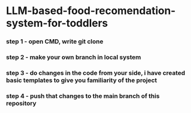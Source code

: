 # LLM-based-food-recomendation-system-for-toddlers

### step 1 -  open CMD, write git clone <git repo url>
### step 2 - make your own branch in local system
### step 3 - do changes in the code from your side, i have created basic templates to give you familiarity of the project
### step 4 - push that changes to the main branch of this repository
